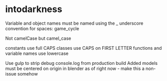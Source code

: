 # intodarkness

Variable and object names must be named using the _ underscore convention for spaces: game_cycle

Not camelCase
but camel_case

constants use full CAPS
classes use CAPS on FIRST LETTER
functions and variable names use lowercase

Use gulp to strip debug console.log from production build
Added models must be centered on origin in blender as of right now
    - make this a non-issue somehow